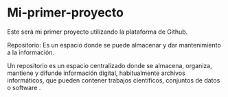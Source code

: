 # Mi-primer-proyecto
Este será mi primer proyecto utilizando la plataforma de Github.

Repositorio: Es un espacio donde se puede almacenar y dar mantenimiento a la información.

Un repositorio es un espacio centralizado donde se almacena, organiza, mantiene y difunde información digital, habitualmente archivos informáticos, que pueden contener trabajos científicos, conjuntos de datos o software .
